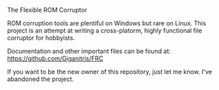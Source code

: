 The Flexible ROM Corruptor

ROM corruption tools are plentiful on Windows but rare on Linux. This project
is an attempt at writing a cross-platorm, highly functional file corruptor for
hobbyists.

Documentation and other important files can be found at:
https://github.com/Giganitris/FRC

If you want to be the new owner of this repository, just let me know. I've abandoned the project. 
